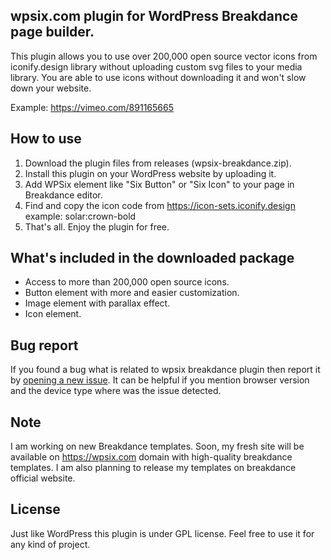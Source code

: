 ## wpsix.com plugin for WordPress Breakdance page builder.
This plugin allows you to use over 200,000 open source vector icons from iconify.design library without uploading custom svg files to your media library. You are able to use icons without downloading it and won't slow down your website.

Example: https://vimeo.com/891165665

## How to use

1. Download the plugin files from releases (wpsix-breakdance.zip).
1. Install this plugin on your WordPress website by uploading it.
2. Add WPSix element like "Six Button" or "Six Icon" to your page in Breakdance editor.
3. Find and copy the icon code from https://icon-sets.iconify.design example: solar:crown-bold
4. That's all. Enjoy the plugin for free.

## What's included in the downloaded package

- Access to more than 200,000 open source icons.
- Button element with more and easier customization.
- Image element with parallax effect.
- Icon element.

## Bug report
If you found a bug what is related to wpsix breakdance plugin then report it by [opening a new issue](https://github.com/wpsix/wpsix-breakdance/issues/new). It can be helpful if you mention browser version and the device type where was the issue detected.

## Note
I am working on new Breakdance templates. Soon, my fresh site will be available on https://wpsix.com domain with high-quality breakdance templates. I am also planning to release my templates on breakdance official website.

## License

Just like WordPress this plugin is under GPL license. Feel free to use it for any kind of project.
